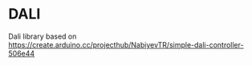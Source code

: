 # DALI
Dali library based on https://create.arduino.cc/projecthub/NabiyevTR/simple-dali-controller-506e44
